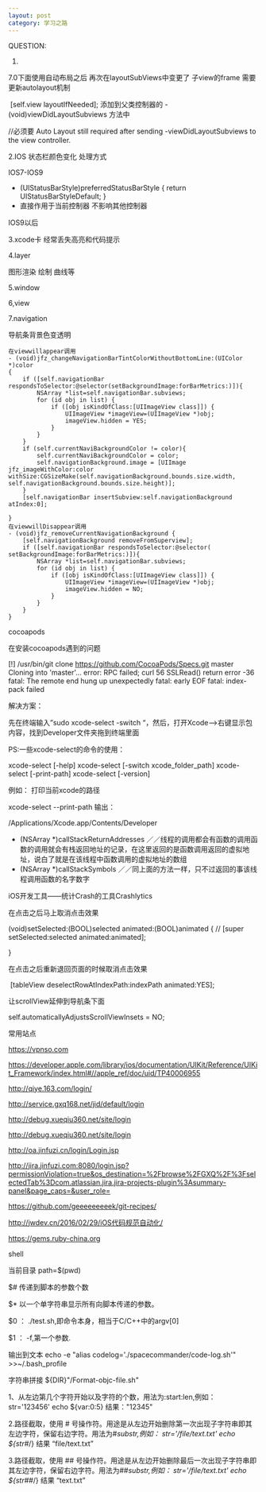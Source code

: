 ```yaml
---
layout: post
category: 学习之路
---
```


QUESTION:

1.

7.0下面使用自动布局之后 再次在layoutSubViews中变更了 子view的frame 需要更新autolayout机制

​    [self.view layoutIfNeeded]; 添加到父类控制器的 -(void)viewDidLayoutSubviews 方法中



//必须要 Auto Layout still required after sending -viewDidLayoutSubviews to the view controller.

2.IOS 状态栏颜色变化  处理方式

IOS7-IOS9

- (UIStatusBarStyle)preferredStatusBarStyle
  {
    return UIStatusBarStyleDefault;
  }
- 直接作用于当前控制器 不影响其他控制器



IOS9以后



3.xcode卡 经常丢失高亮和代码提示



4.layer

图形渲染 绘制 曲线等

5.window



6,view



7.navigation





导航条背景色变透明

```
在viewwillappear调用
- (void)jfz_changeNavigationBarTintColorWithoutBottomLine:(UIColor *)color
{
    if ([self.navigationBar respondsToSelector:@selector(setBackgroundImage:forBarMetrics:)]){
        NSArray *list=self.navigationBar.subviews;
        for (id obj in list) {
            if ([obj isKindOfClass:[UIImageView class]]) {
                UIImageView *imageView=(UIImageView *)obj;
                imageView.hidden = YES;
            }
        }
    }
    if (self.currentNaviBackgroundColor != color){
        self.currentNaviBackgroundColor = color;
        self.navigationBackground.image = [UIImage jfz_imageWithColor:color withSize:CGSizeMake(self.navigationBackground.bounds.size.width, self.navigationBackground.bounds.size.height)];
    }
    [self.navigationBar insertSubview:self.navigationBackground atIndex:0];
    
}
在viewwillDisappear调用
- (void)jfz_removeCurrentNavigationBackground {
    [self.navigationBackground removeFromSuperview];
    if ([self.navigationBar respondsToSelector:@selector( setBackgroundImage:forBarMetrics:)]){
        NSArray *list=self.navigationBar.subviews;
        for (id obj in list) {
            if ([obj isKindOfClass:[UIImageView class]]) {
                UIImageView *imageView=(UIImageView *)obj;
                imageView.hidden = NO;
            }
        }
    }
}
```



cocoapods



在安装cocoapods遇到的问题

 [!] /usr/bin/git clone https://github.com/CocoaPods/Specs.git master
Cloning into 'master'...
error: RPC failed; curl 56 SSLRead() return error -36
fatal: The remote end hung up unexpectedly
fatal: early EOF
fatal: index-pack failed

解决方案： 

先在终端输入”sudo xcode-select -switch “，然后，打开Xcode—>右键显示包内容，找到Developer文件夹拖到终端里面

PS:一些xcode-select的命令的使用：

xcode-select [-help]
xcode-select [-switch xcode_folder_path]
xcode-select [-print-path]
xcode-select [-version]

例如： 
打印当前xcode的路径

xcode-select --print-path
输出：

/Applications/Xcode.app/Contents/Developer







+ (NSArray *)callStackReturnAddresses ／／线程的调用都会有函数的调用函数的调用就会有栈返回地址的记录，在这里返回的是函数调用返回的虚拟地址，说白了就是在该线程中函数调用的虚拟地址的数组
+ (NSArray *)callStackSymbols ／／同上面的方法一样，只不过返回的事该线程调用函数的名字数字






iOS开发工具——统计Crash的工具Crashlytics



在点击之后马上取消点击效果

(void)setSelected:(BOOL)selected animated:(BOOL)animated {
//    [super setSelected:selected animated:animated];

}

在点击之后重新退回页面的时候取消点击效果

​    [tableView deselectRowAtIndexPath:indexPath animated:YES];



让scrollView延伸到导航条下面

self.automaticallyAdjustsScrollViewInsets = NO;




常用站点

https://vpnso.com

https://developer.apple.com/library/ios/documentation/UIKit/Reference/UIKit_Framework/index.html#//apple_ref/doc/uid/TP40006955

http://qiye.163.com/login/

http://service.gxq168.net/jid/default/login

http://debug.xueqiu360.net/site/login

http://debug.xueqiu360.net/site/login

http://oa.jinfuzi.cn/login/Login.jsp

http://jira.jinfuzi.com:8080/login.jsp?permissionViolation=true&os_destination=%2Fbrowse%2FGXQ%2F%3FselectedTab%3Dcom.atlassian.jira.jira-projects-plugin%3Asummary-panel&page_caps=&user_role=

https://github.com/geeeeeeeeek/git-recipes/

http://jwdev.cn/2016/02/29/iOS代码规范自动化/

https://gems.ruby-china.org





shell



当前目录 path=$(pwd) 

 $# 传递到脚本的参数个数

$* 以一个单字符串显示所有向脚本传递的参数。

$0 ： ./test.sh,即命令本身，相当于C/C++中的argv[0]

 $1 ： -f,第一个参数.

输出到文本   echo -e "alias codelog='./spacecommander/code-log.sh'" >>~/.bash_profile

字符串拼接   ${DIR}"/Format-objc-file.sh" 

1、从左边第几个字符开始以及字符的个数，用法为:start:len,例如：
str='123456'
echo ${var:0:5}    结果："12345"



2.路径截取，使用 # 号操作符。用途是从左边开始删除第一次出现子字符串即其左边字符，保留右边字符。用法为#*substr,例如：
str='/file/text.txt'
echo ${str#*/}  结果  “file/text.txt”

3.路径截取，使用 ## 号操作符。用途是从左边开始删除最后一次出现子字符串即其左边字符，保留右边字符。用法为##*substr,例如：
str='/file/text.txt'
echo ${str##*/} 结果  “text.txt”